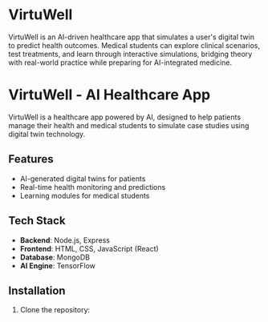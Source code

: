 # VirtuWell
VirtuWell is an AI-driven healthcare app that simulates a user's digital twin to predict health outcomes. Medical students can explore clinical scenarios, test treatments, and learn through interactive simulations, bridging theory with real-world practice while preparing for AI-integrated medicine.

# VirtuWell - AI Healthcare App

VirtuWell is a healthcare app powered by AI, designed to help patients manage their health and medical students to simulate case studies using digital twin technology.

## Features
- AI-generated digital twins for patients
- Real-time health monitoring and predictions
- Learning modules for medical students

## Tech Stack
- **Backend**: Node.js, Express
- **Frontend**: HTML, CSS, JavaScript (React)
- **Database**: MongoDB
- **AI Engine**: TensorFlow

## Installation
1. Clone the repository:

